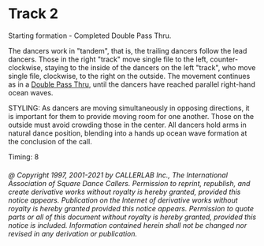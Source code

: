 
# Track 2

Starting formation - Completed Double Pass Thru. 

The dancers work in "tandem", that is, the trailing dancers follow the lead
dancers. Those in the right "track" move single file to the left,
counter-clockwise, staying to the inside of the dancers on the left "track", who
move single file, clockwise, to the right on the outside. The movement continues as in a
[Double Pass Thru](../b1/double_pass_thru.md), 
until the dancers have reached parallel right-hand ocean waves. 

STYLING: As dancers are moving simultaneously in opposing directions, it is important for them to provide moving room for one another. Those on the outside must avoid crowding those in the center. All dancers hold arms in  natural dance position, blending into a  hands up ocean wave formation at the conclusion of the call.

Timing: 8

###### @ Copyright 1997, 2001-2021 by CALLERLAB Inc., The International Association of Square Dance Callers. Permission to reprint, republish, and create derivative works without royalty is hereby granted, provided this notice appears. Publication on the Internet of derivative works without royalty is hereby granted provided this notice appears. Permission to quote parts or all of this document without royalty is hereby granted, provided this notice is included. Information contained herein shall not be changed nor revised in any derivation or publication.
